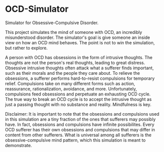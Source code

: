 # OCD-Simulator
Simulator for Obsessive-Compulsive Disorder.

This project simulates the mind of someone with OCD, an incredibly misunderstood disorder. The simulator's goal is give someone an inside view on how an OCD mind behaves. The point is not to win the simulation, but rather to explore.

A person with OCD has obsessions in the form of intrusive thoughts. The thoughts are not the person's real thoughts, leading to great distress. Obsessive intrusive thoughts often attack what a sufferer finds important, such as their morals and the people they care about. To relieve the obsessions, a sufferer performs hard-to-resist compulsions for temporary relief. Compulsions take on many different forms such as action, reassurance, rationalization, avoidance, and more. Unfortunately, compulsions feed obsessions and perpetuate an exhausting OCD cycle. The true way to break an OCD cycle is to accept the intrusive thought as just a passing thought with no substance and reality. Mindfulness is key.

Disclaimer: It is important to note that the obsessions and compulsions used in this simulation are a tiny fraction of the ones that sufferers may possibly have. In fact, obsessions and compulsions have infinite possibilites. Every OCD sufferer has their own obsessions and compulsions that may differ in content from other sufferers. What is universal among all sufferers is the obsessive-compulsive mind pattern, which this simulation is meant to demonstrate. 
